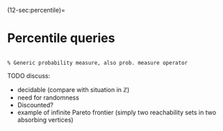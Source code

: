 (12-sec:percentile)=
# Percentile queries

```{math}

% Generic probability measure, also prob. measure operator

```

TODO discuss:

*  decidable (compare with situation in $\mathbb{Z}$)
*  need for randomness
*  Discounted?
*  example of infinite Pareto frontier (simply two reachability sets in two absorbing vertices)

